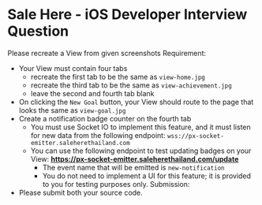 # Sale Here - iOS Developer Interview Question

Please recreate a View from given screenshots Requirement:

- Your View must contain four tabs
    - recreate the first tab to be the same as `view-home.jpg`
    - recreate the third tab to be the same as `view-achievement.jpg`
    - leave the second and fourth tab blank
- On clicking the `New Goal` button, your View should route to the page that looks the same as `view-goal.jpg`
- Create a notification badge counter on the fourth tab
    - You must use Socket IO to implement this feature, and it must listen for new data from the following endpoint: `wss://px-socket-emitter.saleherethailand.com`
    - You can use the following endpoint to test updating badges on your View: **https://px-socket-emitter.saleherethailand.com/update**
        - The event name that will be emitted is `new-notification`
        - You do not need to implement a UI for this feature; it is provided to you for testing purposes only. Submission:
- Please submit both your source code.
